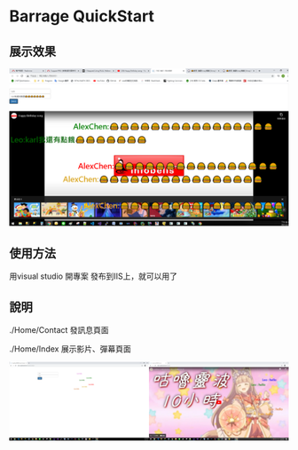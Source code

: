 # Barrage QuickStart
## 展示效果
![show](image/show.png)

## 使用方法
用visual studio 開專案 發布到IIS上，就可以用了

## 說明
./Home/Contact 發訊息頁面

./Home/Index 展示影片、彈幕頁面

![show](image/showdetail.png)
